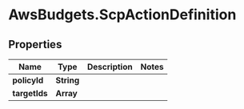 # AwsBudgets.ScpActionDefinition

## Properties

Name | Type | Description | Notes
------------ | ------------- | ------------- | -------------
**policyId** | **String** |  | 
**targetIds** | **Array** |  | 



